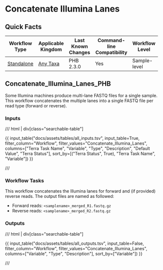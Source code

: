 # Concatenate Illumina Lanes

## Quick Facts

| **Workflow Type** | **Applicable Kingdom** | **Last Known Changes** | **Command-line Compatibility** | **Workflow Level** |
|---|---|---|---|---|
| [Standalone](../../workflows_overview/workflows_type.md/#standalone) | [Any Taxa](../../workflows_overview/workflows_kingdom.md/#any-taxa) | PHB 2.3.0 | Yes | Sample-level |

## Concatenate_Illumina_Lanes_PHB

Some Illumina machines produce multi-lane FASTQ files for a single sample. This workflow concatenates the multiple lanes into a single FASTQ file per read type (forward or reverse).

### Inputs

/// html | div[class="searchable-table"]

{{ input_table("docs/assets/tables/all_inputs.tsv", input_table=True, filter_column="Workflow", filter_values="Concatenate_Illumina_Lanes", columns=["Terra Task Name", "Variable", "Type", "Description", "Default Value", "Terra Status"], sort_by=[("Terra Status", True), "Terra Task Name", "Variable"]) }}

///

### Workflow Tasks

This workflow concatenates the Illumina lanes for forward and (if provided) reverse reads. The output files are named as followed:

- Forward reads: `<samplename>_merged_R1.fastq.gz`
- Reverse reads: `<samplename>_merged_R2.fastq.gz`

### Outputs

/// html | div[class="searchable-table"]

{{ input_table("docs/assets/tables/all_outputs.tsv", input_table=False, filter_column="Workflow", filter_values="Concatenate_Illumina_Lanes", columns=["Variable", "Type", "Description"], sort_by=["Variable"]) }}

///
